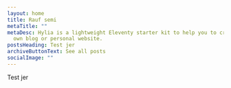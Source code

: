 ```yaml
---
layout: home
title: Rauf semi
metaTitle: ""
metaDesc: Hylia is a lightweight Eleventy starter kit to help you to create your
  own blog or personal website.
postsHeading: Test jer
archiveButtonText: See all posts
socialImage: ""
---
```

Test jer